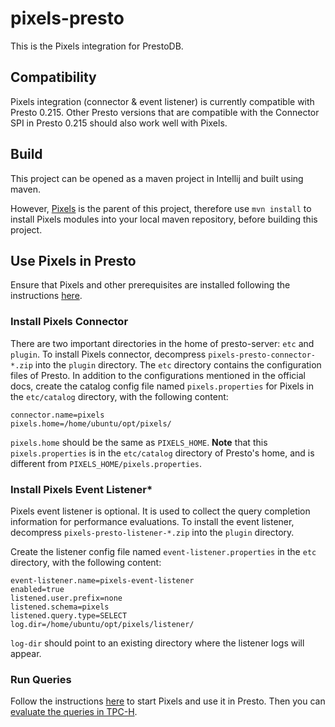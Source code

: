 # pixels-presto
This is the Pixels integration for PrestoDB.

## Compatibility
Pixels integration (connector & event listener) is currently compatible with Presto 0.215. Other Presto versions that are compatible
with the Connector SPI in Presto 0.215 should also work well with Pixels.

## Build

This project can be opened as a maven project in Intellij and built using maven.

However, [Pixels](https://github.com/pixelsdb/pixels) is the parent of this project, 
therefore use `mvn install` to install Pixels modules into your local maven repository,
before building this project.

## Use Pixels in Presto

Ensure that Pixels and other prerequisites are installed following the instructions
[here](https://github.com/pixelsdb/pixels#installation-in-aws).

### Install Pixels Connector
There are two important directories in the home of presto-server: `etc` and `plugin`.
To install Pixels connector, decompress `pixels-presto-connector-*.zip` into the `plugin` directory.
The `etc` directory contains the configuration files of Presto.
In addition to the configurations mentioned in the official docs, 
create the catalog config file named `pixels.properties` for Pixels in the `etc/catalog` directory, with the following content:
```properties
connector.name=pixels
pixels.home=/home/ubuntu/opt/pixels/
```
`pixels.home` should be the same as `PIXELS_HOME`.
**Note** that this `pixels.properties` is in the `etc/catalog` directory of Presto's home, and is different from `PIXELS_HOME/pixels.properties`.

### Install Pixels Event Listener*
Pixels event listener is optional. It is used to collect the query completion information for performance evaluations.
To install the event listener, decompress `pixels-presto-listener-*.zip` into the `plugin` directory.

Create the listener config file named `event-listener.properties` in the `etc` directory, with the following content:
```properties
event-listener.name=pixels-event-listener
enabled=true
listened.user.prefix=none
listened.schema=pixels
listened.query.type=SELECT
log.dir=/home/ubuntu/opt/pixels/listener/
```
`log-dir` should point to an existing directory where the listener logs will appear.


### Run Queries

Follow the instructions [here](https://github.com/pixelsdb/pixels#start-pixels) to start Pixels and use it in Presto.
Then you can [evaluate the queries in TPC-H](https://github.com/pixelsdb/pixels#tpc-h-evaluation).
